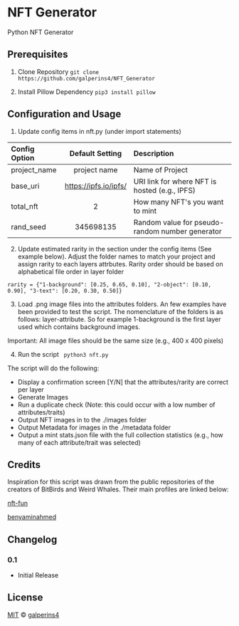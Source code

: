 # NFT Generator
Python NFT Generator

## Prerequisites

1. Clone Repository
```git clone https://github.com/galperins4/NFT_Generator```

2. Install Pillow Dependency
``` pip3 install pillow ```

## Configuration and Usage

1. Update config items in nft.py (under import statements)

| Config Option | Default Setting | Description | 
| :--- | :---: | :--- |
| project_name | project name | Name of Project |
| base_uri | https://ipfs.io/ipfs/ | URI link for where NFT is hosted (e.g., IPFS) |
| total_nft| 2 | How many NFT's you want to mint |
| rand_seed| 345698135 | Random value for pseudo-random number generator |

2. Update estimated rarity in the section under the config items (See example below). Adjust the folder names to match your project and assign rarity to each layers attrbutes. Rarity order should be based on alphabetical file order in layer folder 

```rarity = {"1-background": [0.25, 0.65, 0.10], "2-object": [0.10, 0.90], "3-text": [0.20, 0.30, 0.50]}```

3. Load .png image files into the attributes folders. An few examples have been provided to test the script. The nomenclature of the folders is as follows: layer-attribute. So for example 1-background is the first layer used which contains background images. 

Important: All image files should be the same size (e.g., 400 x 400 pixels)

4. Run the script
``` python3 nft.py```

The script will do the following:
 - Display a confirmation screen [Y/N] that the attributes/rarity are correct per layer
 - Generate Images
 - Run a duplicate check (Note: this could occur with a low number of attributes/traits)
 - Output NFT images in to the ./images folder
 - Output Metadata for images in the ./metadata folder
 - Output a mint stats.json file with the full collection statistics (e.g., how many of each attribute/trait was selected)

## Credits
Inspiration for this script was drawn from the public repositories of the creators of BitBirds and Weird Whales. Their main profiles are linked below:

[nft-fun](https://github.com/nft-fun)

[benyaminahmed](https://github.com/benyaminahmed)

## Changelog

### 0.1
 - Initial Release

## License
[MIT](LICENSE) © [galperins4](https://github.com/galperins4)
